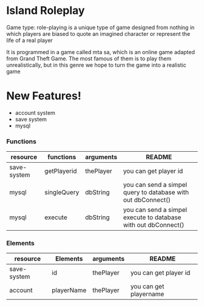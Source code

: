 # Island Roleplay


Game type: role-playing is a unique type of game designed from nothing in which players are biased to quote an imagined character or represent the life of a real player

It is programmed in a game called mta sa, which is an online game adapted from Grand Theft Game. The most famous of them is to play them unrealistically, but in this genre we hope to turn the game into a realistic game

# New Features!

  - account system
  - save system
  - mysql


### Functions

| resource | functions | arguments | README |
| --------- | --------- | --------- | ------------------- |
| save-system|getPlayerid|thePlayer|you can get player id|
| mysql|singleQuery|dbString|you can send a simpel query to database with out dbConnect()|
| mysql|execute|dbString|you can send a simpel execute to database with out dbConnect()|


### Elements

| resource | Elements | arguments | README |
| --------- | -------- | --------- | ------ |
| save-system|  id|thePlayer|you can get player id|
| account | playerName |thePlayer| you can get playername

